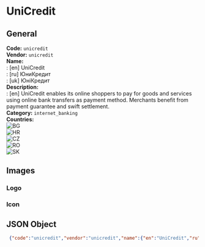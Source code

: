 # UniCredit 
## General 
**Code:** `unicredit`  
**Vendor:** `unicredit`  
**Name:**  
:	[en] UniCredit  
:	[ru] ЮниКредит  
:	[uk] ЮніКредит  
**Description:**  
: [en] UniCredit enables its online shoppers to pay for goods and services using online bank transfers as payment method. Merchants benefit from payment guarantee and swift settlement.   
**Category:** `internet_banking`  
**Countries:**  
![BG](https://cdnjs.cloudflare.com/ajax/libs/flag-icon-css/3.3.0/flags/4x3/BG.svg#w24)  
![HR](https://cdnjs.cloudflare.com/ajax/libs/flag-icon-css/3.3.0/flags/4x3/HR.svg#w24)  
![CZ](https://cdnjs.cloudflare.com/ajax/libs/flag-icon-css/3.3.0/flags/4x3/CZ.svg#w24)  
![RO](https://cdnjs.cloudflare.com/ajax/libs/flag-icon-css/3.3.0/flags/4x3/RO.svg#w24)  
![SK](https://cdnjs.cloudflare.com/ajax/libs/flag-icon-css/3.3.0/flags/4x3/SK.svg#w24)  
 
## Images 
### Logo 
### Icon 
## JSON Object 
```json
 {"code":"unicredit","vendor":"unicredit","name":{"en":"UniCredit","ru":"\u042e\u043d\u0438\u041a\u0440\u0435\u0434\u0438\u0442","uk":"\u042e\u043d\u0456\u041a\u0440\u0435\u0434\u0438\u0442"},"description":{"en":"UniCredit\u00a0enables its online shoppers to\u00a0pay for goods and services using online bank transfers as payment method. Merchants benefit from payment guarantee and swift settlement.\u00a0"},"countries":["BG","HR","CZ","RO","SK"],"category":"internet_banking"}```  
